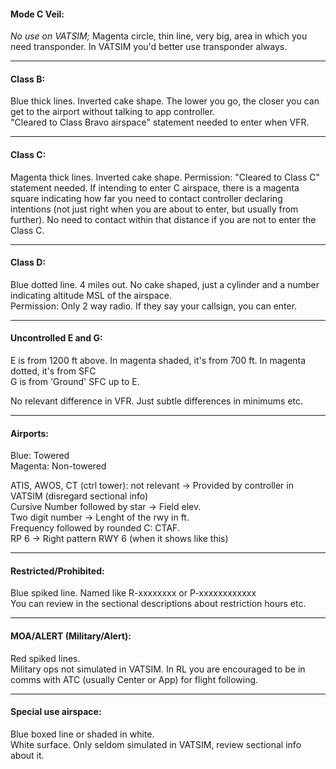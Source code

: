 #### Mode C Veil:  
_No use on VATSIM;_ Magenta circle, thin line, very big, area in which you need transponder. In VATSIM you'd better use transponder always.  

---
#### Class B:  
Blue thick lines. Inverted cake shape. The lower you go, the closer you can get to the airport without talking to app controller.  
"Cleared to Class Bravo airspace" statement needed to enter when VFR.  

---
#### Class C:  
Magenta thick lines. Inverted cake shape. 
Permission: "Cleared to Class C" statement needed. If intending to enter C airspace, there is a magenta square indicating how far you need to contact controller declaring intentions (not just right when you are about to enter, but usually from further). No need to contact within that distance if you are not to enter the Class C.  

---
#### Class D:  
Blue dotted line. 4 miles out. No cake shaped, just a cylinder and a number indicating altitude MSL of the airspace.  
Permission: Only 2 way radio. If they say your callsign, you can enter.

---
#### Uncontrolled E and G:  
E is from 1200 ft above.  In magenta shaded, it's from 700 ft. In magenta dotted, it's from SFC  
G is from 'Ground' SFC up to E.  

No relevant difference in VFR. Just subtle differences in minimums etc.  

---
#### Airports:  
Blue: Towered  
Magenta: Non-towered  

ATIS, AWOS, CT (ctrl tower): not relevant -> Provided by controller in VATSIM (disregard sectional info)  
Cursive Number followed by star -> Field elev.  
Two digit number -> Lenght of the rwy in ft.  
Frequency followed by rounded C: CTAF.  
RP 6 -> Right pattern RWY 6 (when it shows like this)

---
#### Restricted/Prohibited:  
Blue spiked line.  Named like R-xxxxxxxx or P-xxxxxxxxxxxx  
You can review in the sectional descriptions about restriction hours etc.

---
#### MOA/ALERT (Military/Alert):  
Red spiked lines.  
Military ops not simulated in VATSIM. In RL you are encouraged to be in comms with ATC (usually Center or App) for flight following.

---
#### Special use airspace:  
Blue boxed line or shaded in white.  
White surface. Only seldom simulated in VATSIM, review sectional info about it.




####

